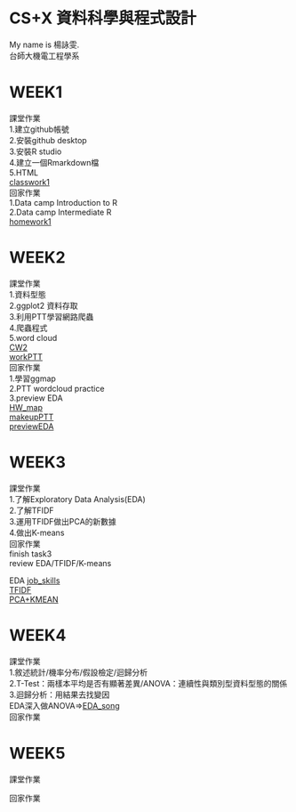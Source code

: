 # CS+X 資料科學與程式設計        
My name is 楊詠雯.   
台師大機電工程學系   
    
# WEEK1
課堂作業    
1.建立github帳號    
2.安裝github desktop    
3.安裝R studio    
4.建立一個Rmarkdown檔    
5.HTML    
[classwork1](https://yongwen-yang.github.io/example/WEEK1/classwork1.html)    
回家作業       
1.Data camp Introduction to R     
2.Data camp Intermediate R    
[homework1](https://yongwen-yang.github.io/example/WEEK1/homework1.html)
# WEEK2
課堂作業     
1.資料型態    
2.ggplot2 資料存取    
3.利用PTT學習網路爬蟲     
4.爬蟲程式     
5.word cloud     
[CW2](https://yongwen-yang.github.io/example/WEEK2/CW2.html)    
[workPTT](https://yongwen-yang.github.io/example/WEEK2/workPTT.html)  
回家作業     
1.學習ggmap    
2.PTT wordcloud practice   
3.preview EDA    
[HW_map](https://yongwen-yang.github.io/example/WEEK2/HW_map.html)    
[makeupPTT](https://yongwen-yang.github.io/example/WEEK2/makeupPTT.html)      
[previewEDA](https://yongwen-yang.github.io/example/WEEK2/previewEDA.html)     
# WEEK3
課堂作業    
1.了解Exploratory Data Analysis(EDA)    
2.了解TFIDF     
3.運用TFIDF做出PCA的新數據     
4.做出K-means        
回家作業    
finish task3  
review EDA/TFIDF/K-means    
    
EDA  [job_skills](https://yongwen-yang.github.io/example/WEEK3/job_skills.html)        
[TFIDF](https://yongwen-yang.github.io/example/WEEK3/TFIDF.html)      
[PCA+KMEAN](https://yongwen-yang.github.io/example/WEEK3/PCA+KMEAN.html)        
   

# WEEK4
課堂作業    
1.敘述統計/機率分布/假設檢定/迴歸分析    
2.T-Test：兩樣本平均是否有顯著差異/ANOVA：連續性與類別型資料型態的關係     
3.迴歸分析：用結果去找變因     
EDA深入做ANOVA=>[EDA_song](https://yongwen-yang.github.io/example/WEEK4/EDA_song.html)    
回家作業    

# WEEK5
課堂作業    

回家作業    
